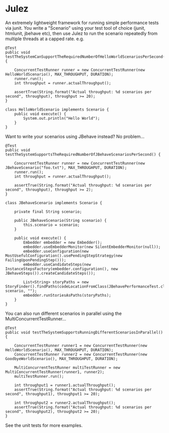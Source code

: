 # Julez

An extremely lightweight framework for running simple performance tests via junit.
You write a "Scenario" using your test tool of choice (junit, htmlunit, jbehave etc), 
then use Julez to run the scenario repeatedly from multiple threads at a capped rate. e.g.

	@Test
	public void testTheSystemCanSupportTheRequiredNumberOfHelloWorldScenariosPerSecond() {
	
	    ConcurrentTestRunner runner = new ConcurrentTestRunner(new HelloWorldScenario(), MAX_THROUGHPUT, DURATION);
	    runner.run();
	    int throughput = runner.actualThroughput();
	    
	    assertTrue(String.format("Actual throughput: %d scenarios per second", throughput), throughput >= 20);
	}
	
	class HelloWorldScenario implements Scenario {
	    public void execute() {
	        System.out.println("Hello World");
	    }
	}

Want to write your scenarios using JBehave instead? No problem...

	@Test
	public void testTheSystemSupportsTheRequiredNumberOfJBehaveScenariosPerSecond() {
	
	    ConcurrentTestRunner runner = new ConcurrentTestRunner(new JBehaveScenario("foo.txt"), MAX_THROUGHPUT, DURATION);
	    runner.run();
	    int throughput = runner.actualThroughput();
	    
	    assertTrue(String.format("Actual throughput: %d scenarios per second", throughput), throughput >= 2);
	}
	
    class JBehaveScenario implements Scenario {

        private final String scenario;

        public JBehaveScenario(String scenario) {
            this.scenario = scenario;
        }

        public void execute() {
			Embedder embedder = new Embedder();
            embedder.useEmbedderMonitor(new SilentEmbedderMonitor(null));
            embedder.useConfiguration(new MostUsefulConfiguration().usePendingStepStrategy(new FailingUponPendingStep()));
            embedder.useCandidateSteps(new InstanceStepsFactory(embedder.configuration(), new JBehaveSteps()).createCandidateSteps());

            List<String> storyPaths = new StoryFinder().findPaths(codeLocationFromClass(JBehavePerformanceTest.class), scenario, "");
            embedder.runStoriesAsPaths(storyPaths);           
        }
    }	

You can also run different scenarios in parallel using the MultiConcurrentTestRunner... 

	@Test
	public void testTheSystemSupportsRunningDifferentScenariosInParallel() {
	
	    ConcurrentTestRunner runner1 = new ConcurrentTestRunner(new HelloWorldScenario(), MAX_THROUGHPUT, DURATION);
	    ConcurrentTestRunner runner2 = new ConcurrentTestRunner(new GoodbyeWorldScenario(), MAX_THROUGHPUT, DURATION);
	
	    MultiConcurrentTestRunner multiTestRunner = new MultiConcurrentTestRunner(runner1, runner2);
	    multiTestRunner.run();
	
	    int throughput1 = runner1.actualThroughput();
	    assertTrue(String.format("Actual throughput: %d scenarios per second", throughput1), throughput1 >= 20);
	    
	    int throughput2 = runner2.actualThroughput();
	    assertTrue(String.format("Actual throughput: %d scenarios per second", throughput2), throughput2 >= 20);
	}

See the unit tests for more examples.
